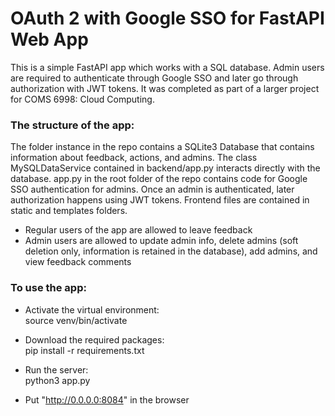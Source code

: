 # OAuth 2 with Google SSO for FastAPI Web App #

This is a simple FastAPI app which works with a SQL database. Admin users are required to authenticate through Google SSO and later go through authorization with JWT tokens. It was completed as part of a larger project for COMS 6998: Cloud Computing.


### The structure of the app: ###

The folder instance in the repo contains a SQLite3 Database that contains information about feedback, actions, and admins. The class MySQLDataService contained in backend/app.py interacts directly with the database. app.py in the root folder of the repo contains code for Google SSO authentication for admins. Once an admin is authenticated, later authorization happens using JWT tokens. Frontend files are contained in static and templates folders.

- Regular users of the app are allowed to leave feedback
- Admin users are allowed to update admin info, delete admins (soft deletion only, information is retained in the database), add admins, and view feedback comments


### To use the app: ###

- Activate the virtual environment:   
source venv/bin/activate

- Download the required packages:     
pip install -r requirements.txt

- Run the server:             
python3 app.py

- Put "http://0.0.0.0:8084" in the browser
